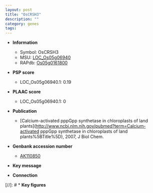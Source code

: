 ```yaml
---
layout: post
title: "OsCRSH3"
description: ""
category: genes
tags: 
---
```


* **Information**  
    + Symbol: OsCRSH3  
    + MSU: [LOC_Os05g06940](http://rice.plantbiology.msu.edu/cgi-bin/ORF_infopage.cgi?orf=LOC_Os05g06940)  
    + RAPdb: [Os05g0161800](http://rapdb.dna.affrc.go.jp/viewer/gbrowse_details/irgsp1?name=Os05g0161800)  

* **PSP score**  
    + LOC_Os05g06940.1: 0.19 

* **PLAAC score**  
    + LOC_Os05g06940.1: 0 

* **Publication**  
    + [Calcium-activated pppGpp synthetase in chloroplasts of land plants](http://www.ncbi.nlm.nih.gov/pubmed?term=Calcium-activated pppGpp synthetase in chloroplasts of land plants%5BTitle%5D), 2007, J Biol Chem.

* **Genbank accession number**  
    + [AK110850](http://www.ncbi.nlm.nih.gov/nuccore/AK110850)

* **Key message**  

* **Connection**  

[//]: # * **Key figures**  


